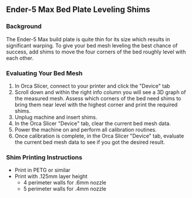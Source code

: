 ## Ender-5 Max Bed Plate Leveling Shims
### Background
The Ender-5 Max build plate is quite thin for its size which results in significant warping.  To give your bed mesh leveling the best chance of success, add shims to move the four corners of the bed roughly level with each other.
### Evaluating Your Bed Mesh
1. In Orca Slicer, connect to your printer and click the "Device" tab
2. Scroll down and within the right info column you will see a 3D graph of the measured mesh.  Assess which corners of the bed need shims to bring them near level with the highest corner and print the required shims.
3. Unplug machine and insert shims.
4. In the Orca Slicer "Device" tab, clear the current bed mesh data.
5. Power the machine on and perform all calibration routines.
6. Once calibration is complete, in the Orca Slicer "Device" tab, evaluate the current bed mesh data to see if you got the desired result.
### Shim Printing Instructions
- Print in PETG or similar
- Print with .125mm layer height
  - 4 perimeter walls for .6mm nozzle
  - 5 perimeter walls for .4mm nozzle
